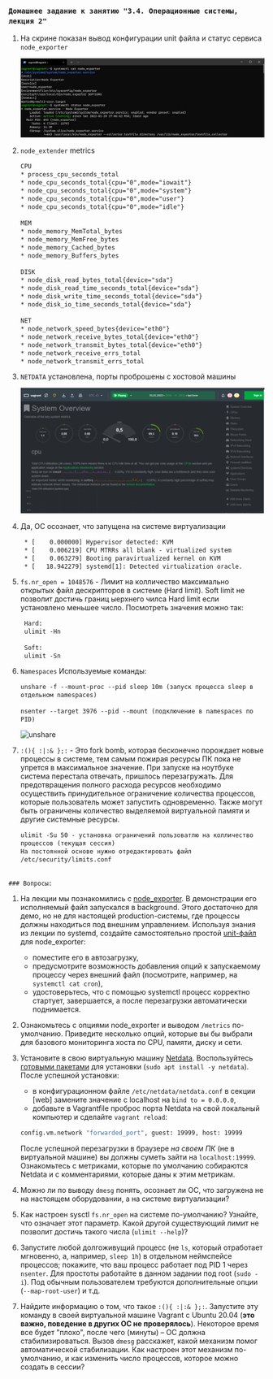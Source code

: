 ### `Домашнее задание к занятию "3.4. Операционные системы, лекция 2"`

1.  На скрине показан вывод конфигурации unit файла и статус сервиса `node_exporter`

    ![node1](img/node_exp1.png)

2. `node_extender` metrics
    ```
    CPU
    * process_cpu_seconds_total
    * node_cpu_seconds_total{cpu="0",mode="iowait"}
    * node_cpu_seconds_total{cpu="0",mode="system"}
    * node_cpu_seconds_total{cpu="0",mode="user"}
    * node_cpu_seconds_total{cpu="0",mode="idle"} 
    
    MEM
    * node_memory_MemTotal_bytes 
    * node_memory_MemFree_bytes
    * node_memory_Cached_bytes
    * node_memory_Buffers_bytes
    
    DISK 
    * node_disk_read_bytes_total{device="sda"} 
    * node_disk_read_time_seconds_total{device="sda"}
    * node_disk_write_time_seconds_total{device="sda"}
    * node_disk_io_time_seconds_total{device="sda"}
    
    NET
    * node_network_speed_bytes{device="eth0"}
    * node_network_receive_bytes_total{device="eth0"}
    * node_network_transmit_bytes_total{device="eth0"}
    * node_network_receive_errs_total
    * node_network_transmit_errs_total

3. `NETDATA` установлена, порты проброшены с хостовой машины 

    ![netdata](img/netdata.png)

4. Да, ОС осознает, что запущена на системе виртуализации 
   ```
    * [    0.000000] Hypervisor detected: KVM
    * [    0.006219] CPU MTRRs all blank - virtualized system
    * [    0.063279] Booting paravirtualized kernel on KVM 
    * [   18.942279] systemd[1]: Detected virtualization oracle.

5. `fs.nr_open = 1048576` - Лимит на колличество максимально открытых файл дескрипторов в системе (Hard limit). Soft limit не позволит достичь границ ыерхнего чилса Hard limit если установлено меньшее число.
Посмотреть значения можно так:
     ```
      Hard: 
      ulimit -Hn
      
      Soft:
      ulimit -Sn 
6. `Namespaces` Используемые команды:
    ```
    unshare -f --mount-proc --pid sleep 10m (запуск процесса sleep в отдельном namespaces)
    
    nsenter --target 3976 --pid --mount (подключение в namespaces по PID)
    ```
      ![unshare](img/unshare.png)      

7. `:(){ :|:& };:` - Это fork bomb, которая бесконечно порождает новые процессы в системе, тем самым пожирая ресурсы ПК пока не упрется в максимальное значение. При запуске на ноутбуке система перестала отвечать, пришлось перезагружать. Для предотвращения полного расхода ресурсов необходимо осуществить принудительное ограничение количества процессов, которые пользователь может запустить одновременно. Также могут быть ограничены количество выделяемой виртуальной памяти и другие системные ресурсы. 
    ```
    ulimit -Su 50 - установка ограничений пользоватлю на колличество процессов (текущая сессия)
    На постоянной основе нужно отредактировать файл /etc/security/limits.conf


`### Вопросы:`

1. На лекции мы познакомились с [node_exporter](https://github.com/prometheus/node_exporter/releases). В демонстрации его исполняемый файл запускался в background. Этого достаточно для демо, но не для настоящей production-системы, где процессы должны находиться под внешним управлением. Используя знания из лекции по systemd, создайте самостоятельно простой [unit-файл](https://www.freedesktop.org/software/systemd/man/systemd.service.html) для node_exporter:

    * поместите его в автозагрузку,
    * предусмотрите возможность добавления опций к запускаемому процессу через внешний файл (посмотрите, например, на `systemctl cat cron`),
    * удостоверьтесь, что с помощью systemctl процесс корректно стартует, завершается, а после перезагрузки автоматически поднимается.

1. Ознакомьтесь с опциями node_exporter и выводом `/metrics` по-умолчанию. Приведите несколько опций, которые вы бы выбрали для базового мониторинга хоста по CPU, памяти, диску и сети.
1. Установите в свою виртуальную машину [Netdata](https://github.com/netdata/netdata). Воспользуйтесь [готовыми пакетами](https://packagecloud.io/netdata/netdata/install) для установки (`sudo apt install -y netdata`). После успешной установки:
    * в конфигурационном файле `/etc/netdata/netdata.conf` в секции [web] замените значение с localhost на `bind to = 0.0.0.0`,
    * добавьте в Vagrantfile проброс порта Netdata на свой локальный компьютер и сделайте `vagrant reload`:

    ```bash
    config.vm.network "forwarded_port", guest: 19999, host: 19999
    ```

    После успешной перезагрузки в браузере *на своем ПК* (не в виртуальной машине) вы должны суметь зайти на `localhost:19999`. Ознакомьтесь с метриками, которые по умолчанию собираются Netdata и с комментариями, которые даны к этим метрикам.

1. Можно ли по выводу `dmesg` понять, осознает ли ОС, что загружена не на настоящем оборудовании, а на системе виртуализации?
1. Как настроен sysctl `fs.nr_open` на системе по-умолчанию? Узнайте, что означает этот параметр. Какой другой существующий лимит не позволит достичь такого числа (`ulimit --help`)?
1. Запустите любой долгоживущий процесс (не `ls`, который отработает мгновенно, а, например, `sleep 1h`) в отдельном неймспейсе процессов; покажите, что ваш процесс работает под PID 1 через `nsenter`. Для простоты работайте в данном задании под root (`sudo -i`). Под обычным пользователем требуются дополнительные опции (`--map-root-user`) и т.д.
1. Найдите информацию о том, что такое `:(){ :|:& };:`. Запустите эту команду в своей виртуальной машине Vagrant с Ubuntu 20.04 (**это важно, поведение в других ОС не проверялось**). Некоторое время все будет "плохо", после чего (минуты) – ОС должна стабилизироваться. Вызов `dmesg` расскажет, какой механизм помог автоматической стабилизации. Как настроен этот механизм по-умолчанию, и как изменить число процессов, которое можно создать в сессии?